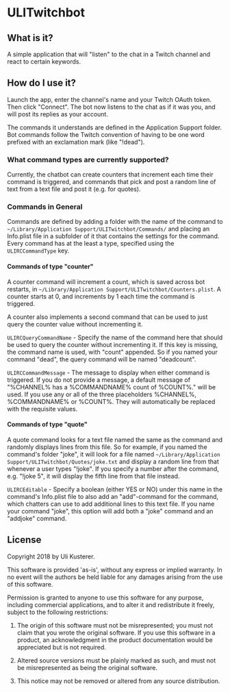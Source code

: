 # ULITwitchbot

## What is it?

A simple application that will "listen" to the chat in a Twitch channel and react to certain keywords.

## How do I use it?

Launch the app, enter the channel's name and your Twitch OAuth token. Then click "Connect".
The bot now listens to the chat as if it was you, and will post its replies as your account.

The commands it understands are defined in the Application Support folder. Bot commands follow
the Twitch convention of having to be one word prefixed with an exclamation mark (like "!dead").

### What command types are currently supported?

Currently, the chatbot can create counters that increment each time their command is triggered,
and commands that pick and post a random line of text from a text file and post it (e.g. for quotes).

### Commands in General

Commands are defined by adding a folder with the name of the command to `~/Library/Application Support/ULITwitchbot/Commands/` and placing an Info.plist file in a subfolder of it that contains the settings for the command. Every command has at the least
a type, specified using the `ULIRCCommandType` key.

#### Commands of type "counter"

A counter command will increment a count, which is saved across bot restarts, in `~/Library/Application Support/ULITwitchbot/Counters.plist`. A counter starts at 0, and increments by 1 each time the command is triggered.

A counter also implements a second command that can be used to just query the counter value without incrementing it.

`ULIRCQueryCommandName` - Specify the name of the command here that should be used to query the counter without incrementing it. If this key is missing, the command name is used, with "count" appended. So if you named your command "dead", the query command will be named "deadcount".

`ULIRCCommandMessage` - The message to display when either command is triggered. If you do not provide a message, a default message of "%CHANNEL% has a %COMMANDNAME% count of %COUNT%." will be used. If you use any or all of the three placeholders %CHANNEL%, %COMMANDNAME% or %COUNT%. They will automatically be replaced with the requisite values.

#### Commands of type "quote"

A quote command looks for a text file named the same as the command and randomly displays lines from this file. So for example,
if you named the command's folder "joke", it will look for a file named `~/Library/Application Support/ULITwitchbot/Quotes/joke.txt` and display a random line from that whenever a user types "!joke". If you specify a number after the command, e.g. "!joke 5", it will display the fifth line from that file instead.

`ULIRCEditable` - Specify a boolean (either YES or NO) under this name in the command's Info.plist file to also add an "add"-command for the command, which chatters can use to add additional lines to this text file. If you name your command "joke", this option will add both a "joke" command and an "addjoke" command.


## License

Copyright 2018 by Uli Kusterer.

This software is provided 'as-is', without any express or implied
warranty. In no event will the authors be held liable for any damages
arising from the use of this software.

Permission is granted to anyone to use this software for any purpose,
including commercial applications, and to alter it and redistribute it
freely, subject to the following restrictions:

1. The origin of this software must not be misrepresented; you must not
claim that you wrote the original software. If you use this software
in a product, an acknowledgment in the product documentation would be
appreciated but is not required.

2. Altered source versions must be plainly marked as such, and must not be
misrepresented as being the original software.

3. This notice may not be removed or altered from any source
distribution.



